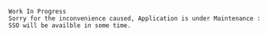 
    Work In Progress       
    Sorry for the inconvenience caused, Application is under Maintenance : SSO will be availble in some time.       


